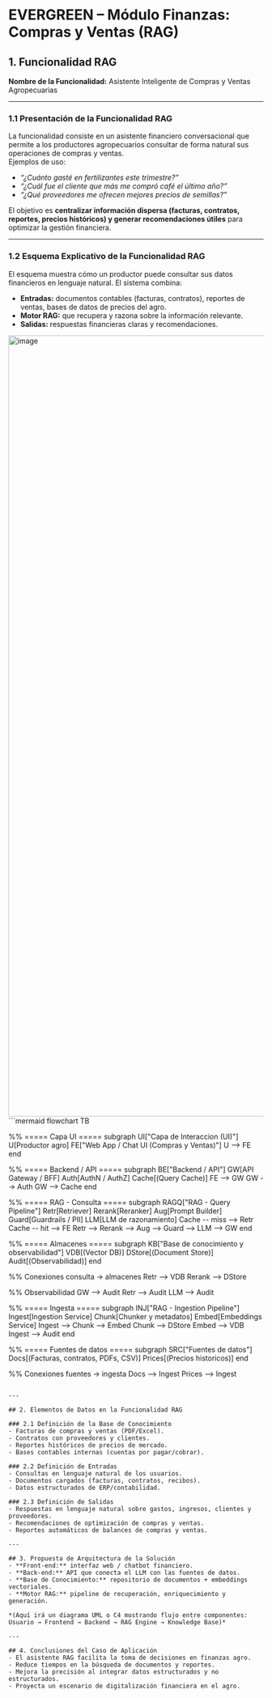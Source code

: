 # EVERGREEN – Módulo Finanzas: Compras y Ventas (RAG)

## 1. Funcionalidad RAG
**Nombre de la Funcionalidad:** Asistente Inteligente de Compras y Ventas Agropecuarias  

---

### 1.1 Presentación de la Funcionalidad RAG
La funcionalidad consiste en un asistente financiero conversacional que permite a los productores agropecuarios consultar de forma natural sus operaciones de compras y ventas.  
Ejemplos de uso:  
- *“¿Cuánto gasté en fertilizantes este trimestre?”*  
- *“¿Cuál fue el cliente que más me compró café el último año?”*  
- *“¿Qué proveedores me ofrecen mejores precios de semillas?”*  

El objetivo es **centralizar información dispersa (facturas, contratos, reportes, precios históricos) y generar recomendaciones útiles** para optimizar la gestión financiera.

---

### 1.2 Esquema Explicativo de la Funcionalidad RAG
El esquema muestra cómo un productor puede consultar sus datos financieros en lenguaje natural. El sistema combina:  
- **Entradas:** documentos contables (facturas, contratos), reportes de ventas, bases de datos de precios del agro.  
- **Motor RAG:** que recupera y razona sobre la información relevante.  
- **Salidas:** respuestas financieras claras y recomendaciones.  

<img width="2602" height="1544" alt="image" src="https://github.com/user-attachments/assets/bcdb2bbb-52b7-4a68-88f9-709abcd05252" />
```mermaid
flowchart TB

  %% ===== Capa UI =====
  subgraph UI["Capa de Interaccion (UI)"]
    U[Productor agro]
    FE["Web App / Chat UI (Compras y Ventas)"]
    U --> FE
  end

  %% ===== Backend / API =====
  subgraph BE["Backend / API"]
    GW[API Gateway / BFF]
    Auth[AuthN / AuthZ]
    Cache[(Query Cache)]
    FE --> GW
    GW --> Auth
    GW --> Cache
  end

  %% ===== RAG - Consulta =====
  subgraph RAGQ["RAG - Query Pipeline"]
    Retr[Retriever]
    Rerank[Reranker]
    Aug[Prompt Builder]
    Guard[Guardrails / PII]
    LLM[LLM de razonamiento]
    Cache -- miss --> Retr
    Cache -- hit --> FE
    Retr --> Rerank --> Aug --> Guard --> LLM --> GW
  end

  %% ===== Almacenes =====
  subgraph KB["Base de conocimiento y observabilidad"]
    VDB[(Vector DB)]
    DStore[(Document Store)]
    Audit[(Observabilidad)]
  end

  %% Conexiones consulta -> almacenes
  Retr --> VDB
  Rerank --> DStore

  %% Observabilidad
  GW --> Audit
  Retr --> Audit
  LLM --> Audit

  %% ===== Ingesta =====
  subgraph INJ["RAG - Ingestion Pipeline"]
    Ingest[Ingestion Service]
    Chunk[Chunker y metadatos]
    Embed[Embeddings Service]
    Ingest --> Chunk --> Embed
    Chunk --> DStore
    Embed --> VDB
    Ingest --> Audit
  end

  %% ===== Fuentes de datos =====
  subgraph SRC["Fuentes de datos"]
    Docs[(Facturas, contratos, PDFs, CSV)]
    Prices[(Precios historicos)]
  end

  %% Conexiones fuentes -> ingesta
  Docs --> Ingest
  Prices --> Ingest
```

---

## 2. Elementos de Datos en la Funcionalidad RAG

### 2.1 Definición de la Base de Conocimiento
- Facturas de compras y ventas (PDF/Excel).  
- Contratos con proveedores y clientes.  
- Reportes históricos de precios de mercado.  
- Bases contables internas (cuentas por pagar/cobrar).  

### 2.2 Definición de Entradas
- Consultas en lenguaje natural de los usuarios.  
- Documentos cargados (facturas, contratos, recibos).  
- Datos estructurados de ERP/contabilidad.  

### 2.3 Definición de Salidas
- Respuestas en lenguaje natural sobre gastos, ingresos, clientes y proveedores.  
- Recomendaciones de optimización de compras y ventas.  
- Reportes automáticos de balances de compras y ventas.  

---

## 3. Propuesta de Arquitectura de la Solución
- **Front-end:** interfaz web / chatbot financiero.  
- **Back-end:** API que conecta el LLM con las fuentes de datos.  
- **Base de Conocimiento:** repositorio de documentos + embeddings vectoriales.  
- **Motor RAG:** pipeline de recuperación, enriquecimiento y generación.  

*(Aquí irá un diagrama UML o C4 mostrando flujo entre componentes: Usuario → Frontend → Backend → RAG Engine → Knowledge Base)*

---

## 4. Conclusiones del Caso de Aplicación
- El asistente RAG facilita la toma de decisiones en finanzas agro.  
- Reduce tiempos en la búsqueda de documentos y reportes.  
- Mejora la precisión al integrar datos estructurados y no estructurados.  
- Proyecta un escenario de digitalización financiera en el agro.  
